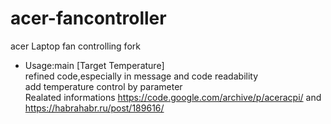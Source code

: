 # acer-fancontroller
acer Laptop fan controlling fork
- Usage:main [Target Temperature]  
refined code,especially in message and code readability  
add temperature control by parameter  
Realated informations https://code.google.com/archive/p/aceracpi/ and https://habrahabr.ru/post/189616/
